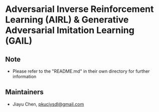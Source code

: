 # Adversarial Inverse Reinforcement Learning (AIRL) & Generative Adversarial Imitation Learning (GAIL)

## Note

- Please refer to the "README.md" in their own directory for further information

## Maintainers

- Jiayu Chen, pkucjysdl@gmail.com

